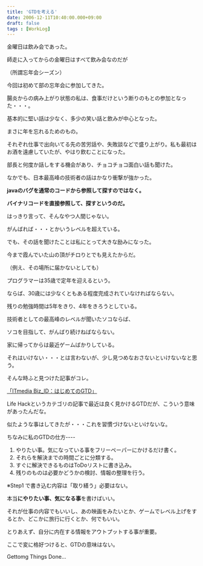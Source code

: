 ```yaml
---
title: 'GTDを考える'
date: 2006-12-11T10:40:00.000+09:00
draft: false
tags : [WorkLog]
---
```


金曜日は飲み会であった。

師走に入ってからの金曜日はすべて飲み会なのだが

（所謂忘年会シーズン）

今回は初めて部の忘年会に参加してきた。

腸炎からの病み上がり状態の私は、食事だけという断りのもとの参加となった・・・。

基本的に堅い話は少なく、多少の笑い話と飲みが中心となった。

まさに年を忘れるためのもの。

それぞれ仕事で出向いてる先の苦労話や、失敗談などで盛り上がり。私も最初はお酒を遠慮していたが、やはり飲むことになった。

部長と何度か話しをする機会があり、チョコチョコ面白い話も聞けた。

なかでも、日本最高峰の技術者の話はかなり衝撃が強かった。

**javaのバグを通常のコードから参照して探すのではなく。**

**バイナリコードを直接参照して、探すというのだ。**

はっきり言って、そんなやつ人間じゃない。

がんばれば・・・とかいうレベルを超えている。

でも、その話を聞けたことは私にとって大きな励みになった。

今まで霞んでいた山の頂がチロりとでも見えたからだ。

（例え、その場所に届かないとしても）

プログラマーは35歳で定年を迎えるという。

ならば、30歳には少なくともある程度完成されていなければならない。

残りの勉強時間は5年をきり、4年をきろうとしている。

技術者としての最高峰のレベルが聞いたソコならば、

ソコを目指して、がんばり続けねばならない。

家に帰ってからは最近ゲームばかりしている。

それはいけない・・・とは言わないが、少し見つめなおさないといけないなと思う。

そんな時ふと見つけた記事がコレ。

[「ITmedia Biz\_ID：はじめてのGTD」](http://www.itmedia.co.jp/bizid/articles/0606/27/news003.html "「ITmedia Biz_ID：はじめてのGTD」")

Life Hackというカテゴリの記事で最近は良く見かけるGTDだが、こういう意味があったんだな。

似たような事はしてきたが・・・これを習慣づけないといけないな。

ちなみに私のGTDの仕方----

1.  やりたい事。気になっている事をフリーペーパーにかけるだけ書く。
2.  それらを解決までの時間ごとに分類する。
3.  すぐに解決できるものはToDoリストに書き込み。
4.  残りのものは必要かどうかの検討、情報の整理を行う。

※Step1 で書き込む内容は「取り繕う」必要はない。

本当**にやりたい事、気になる事**を書けばいい。

それが仕事の内容でもいいし、あの映画をみたいとか、ゲームでレベル上げをするとか、どこかに旅行に行くとか、何でもいい。

とりあえず、自分に内在する情報をアウトプットする事が重要。

ここで変に格好つけると、GTDの意味はない。

Gettomg Things Done...
